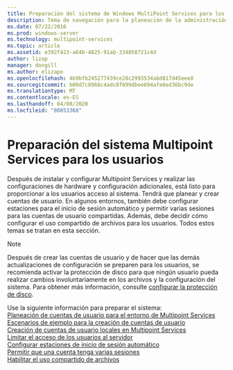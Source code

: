 ```yaml
---
title: Preparación del sistema de Windows MultiPoint Services para los usuarios
description: Tema de navegación para la planeación de la administración de usuarios en Multipoint Services
ms.date: 07/22/2016
ms.prod: windows-server
ms.technology: multipoint-services
ms.topic: article
ms.assetid: e392f423-a64b-4825-91ab-334058721c4d
author: lizap
manager: dongill
ms.author: elizapo
ms.openlocfilehash: 4b9bfb245277439ce28c2993534abd817d45eee8
ms.sourcegitcommit: b00d7c8968c4adc8f699dbee694afe6ed36bc9de
ms.translationtype: MT
ms.contentlocale: es-ES
ms.lasthandoff: 04/08/2020
ms.locfileid: "80853368"
---
```

# <a name="prepare-your-multipoint-services-system-for-users"></a>Preparación del sistema Multipoint Services para los usuarios
Después de instalar y configurar Multipoint Services y realizar las configuraciones de hardware y configuración adicionales, está listo para proporcionar a los usuarios acceso al sistema. Tendrá que planear y crear cuentas de usuario. En algunos entornos, también debe configurar estaciones para el inicio de sesión automático y permitir varias sesiones para las cuentas de usuario compartidas. Además, debe decidir cómo configurar el uso compartido de archivos para los usuarios. Todos estos temas se tratan en esta sección.  
  
> [!NOTE]  
> Después de crear las cuentas de usuario y de hacer que las demás actualizaciones de configuración se preparen para los usuarios, se recomienda activar la protección de disco para que ningún usuario pueda realizar cambios involuntariamente en los archivos y la configuración del sistema. Para obtener más información, consulte [configurar la protección de disco](Configure-Disk-Protection-in-MultiPoint-services.md).  
  
Use la siguiente información para preparar el sistema:  
[Planeación de cuentas de usuario para el entorno de Multipoint Services](Plan-user-accounts-for-your-MultiPoint-services-environment.md)  
[Escenarios de ejemplo para la creación de cuentas de usuario](Example-scenarios--MultiPoint-Services-user-accounts.md)  
[Creación de cuentas de usuario locales en Multipoint Services](Create-local-user-accounts.md)  
[Limitar el acceso de los usuarios al servidor](Limit-users--access-to-the-server-in-MultiPoint-services.md)  
[Configurar estaciones de inicio de sesión automático](Configure-stations-for-automatic-logon.md)  
[Permitir que una cuenta tenga varias sesiones](Allow-one-account-to-have-multiple-sessions.md)  
[Habilitar el uso compartido de archivos](Enable-file-sharing-in-MultiPoint-services.md)